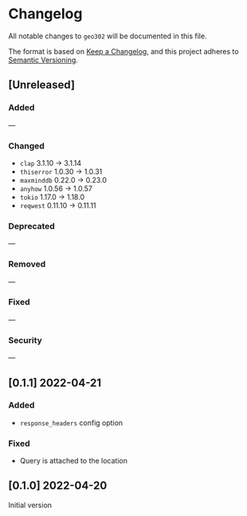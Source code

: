 # Changelog

All notable changes to `geo302` will be documented in this file.

The format is based on [Keep a Changelog](https://keepachangelog.com/en/1.0.0/),
and this project adheres to [Semantic Versioning](https://semver.org/spec/v2.0.0.html).

## [Unreleased]

### Added

—

### Changed

- `clap` 3.1.10 -> 3.1.14
- `thiserror` 1.0.30 -> 1.0.31
- `maxminddb` 0.22.0 -> 0.23.0
- `anyhow` 1.0.56 -> 1.0.57
- `tokio` 1.17.0 -> 1.18.0
- `reqwest` 0.11.10 -> 0.11.11

### Deprecated

—

### Removed

—

### Fixed

—

### Security

—

## [0.1.1] 2022-04-21

### Added

- `response_headers` config option

### Fixed

- Query is attached to the location

## [0.1.0] 2022-04-20

Initial version
